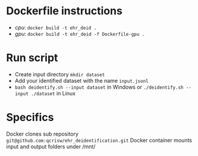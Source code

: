 # Dockerfile instructions
- *cpu*: `docker build -t ehr_deid .`
- *gpu*: `docker build -t ehr_deid -f Dockerfile-gpu .`

# Run script
- Create input directory `mkdir dataset`
- Add your identified dataset with the name `input.jsonl`
- `bash deidentify.sh --input dataset` in Windows or `./deidentify.sh --input ./dataset` in Linux

# Specifics
Docker clones sub repository `git@github.com:qcrisw/ehr_deidentification.git`
Docker container mounts input and output folders under /mnt/
